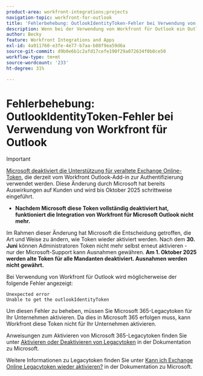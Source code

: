 ```yaml
---
product-area: workfront-integrations;projects
navigation-topic: workfront-for-outlook
title: 'Fehlerbehebung: OutlookIdentityToken-Fehler bei Verwendung von Workfront für Outlook'
description: Wenn bei der Verwendung von Workfront für Outlook ein OutlookIdentityToken-Fehler auftritt, müssen ältere Microsoft 365-Token für Ihr Unternehmen aktiviert werden.
author: Becky
feature: Workfront Integrations and Apps
exl-id: 4a911760-e3fe-4e77-b7aa-b08f9ea59d6a
source-git-commit: d9b0e6b1c2afd17cefe190f29a072634f0b0ce50
workflow-type: tm+mt
source-wordcount: '233'
ht-degree: 31%

---
```


# Fehlerbehebung: OutlookIdentityToken-Fehler bei Verwendung von Workfront für Outlook

>[!IMPORTANT]
>
>[Microsoft deaktiviert die Unterstützung für veraltete Exchange Online-Token](https://learn.microsoft.com/en-us/office/dev/add-ins/outlook/faq-nested-app-auth-outlook-legacy-tokens), die derzeit vom Workfront Outlook-Add-in zur Authentifizierung verwendet werden. Diese Änderung durch Microsoft hat bereits Auswirkungen auf Kunden und wird bis Oktober 2025 schrittweise eingeführt.
>
>* **Nachdem Microsoft diese Token vollständig deaktiviert hat, funktioniert die Integration von Workfront für Microsoft Outlook nicht mehr.**
>
>Im Rahmen dieser Änderung hat Microsoft die Entscheidung getroffen, die Art und Weise zu ändern, wie Token wieder aktiviert werden. Nach dem **30. Juni** können Administratoren Token nicht mehr selbst erneut aktivieren - nur der Microsoft-Support kann Ausnahmen gewähren. **Am 1. Oktober 2025 werden alte Token für alle Mandanten deaktiviert. Ausnahmen werden nicht gewährt.**

Bei Verwendung von Workfront für Outlook wird möglicherweise der folgende Fehler angezeigt:

```
Unexpected error
Unable to get the outlookIdentityToken
```

Um diesen Fehler zu beheben, müssen Sie Microsoft 365-Legacytoken für Ihr Unternehmen aktivieren. Da dies in Microsoft 365 erfolgen muss, kann Workfront diese Token nicht für Ihr Unternehmen aktivieren.

Anweisungen zum Aktivieren von Microsoft 365-Legacytoken finden Sie unter [Aktivieren oder Deaktivieren von Legacytoken](https://learn.microsoft.com/de-de/office/dev/add-ins/outlook/turn-exchange-tokens-on-off) in der Dokumentation zu Microsoft.

Weitere Informationen zu Legacytoken finden Sie unter [Kann ich Exchange Online Legacytoken wieder aktivieren?](https://learn.microsoft.com/de-de/office/dev/add-ins/outlook/faq-nested-app-auth-outlook-legacy-tokens#can-i-turn-exchange-online-legacy-tokens-back-on) in der Dokumentation zu Microsoft.
